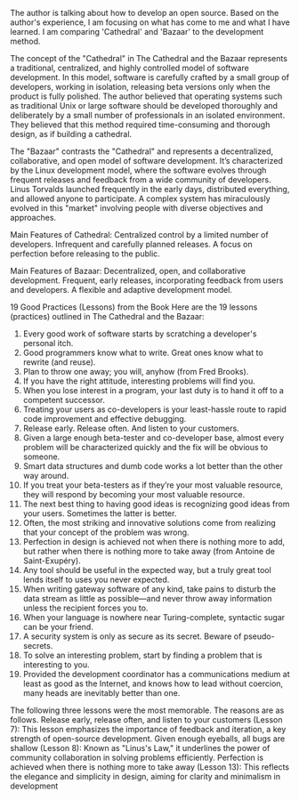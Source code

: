The author is talking about how to develop an open source. Based on the author's experience, I am focusing on what has come to me and what I have learned. I am comparing 'Cathedral' and 'Bazaar' to the development method.

The concept of the "Cathedral" in The Cathedral and the Bazaar represents a traditional, centralized, and highly controlled model of software development. In this model, software is carefully crafted by a small group of developers, working in isolation, releasing beta versions only when the product is fully polished. 
The author believed that operating systems such as traditional Unix or large software should be developed thoroughly and deliberately by a small number of professionals in an isolated environment. They believed that this method required time-consuming and thorough design, as if building a cathedral.

The "Bazaar" contrasts the "Cathedral" and represents a decentralized, collaborative, and open model of software development. It’s characterized by the Linux development model, where the software evolves through frequent releases and feedback from a wide community of developers.
Linus Torvalds launched frequently in the early days, distributed everything, and allowed anyone to participate. A complex system has miraculously evolved in this "market" involving people with diverse objectives and approaches.

Main Features of Cathedral:
Centralized control by a limited number of developers.
Infrequent and carefully planned releases.
A focus on perfection before releasing to the public.

Main Features of Bazaar:
Decentralized, open, and collaborative development.
Frequent, early releases, incorporating feedback from users and developers.
A flexible and adaptive development model.

19 Good Practices (Lessons) from the Book
Here are the 19 lessons (practices) outlined in The Cathedral and the Bazaar:
1.	Every good work of software starts by scratching a developer's personal itch.
2.	Good programmers know what to write. Great ones know what to rewrite (and reuse).
3.	Plan to throw one away; you will, anyhow (from Fred Brooks).
4.	If you have the right attitude, interesting problems will find you.
5.	When you lose interest in a program, your last duty is to hand it off to a competent successor.
6.	Treating your users as co-developers is your least-hassle route to rapid code improvement and effective debugging.
7.	Release early. Release often. And listen to your customers.
8.	Given a large enough beta-tester and co-developer base, almost every problem will be characterized quickly and the fix will be obvious to someone.
9.	Smart data structures and dumb code works a lot better than the other way around.
10.	If you treat your beta-testers as if they’re your most valuable resource, they will respond by becoming your most valuable resource.
11.	The next best thing to having good ideas is recognizing good ideas from your users. Sometimes the latter is better.
12.	Often, the most striking and innovative solutions come from realizing that your concept of the problem was wrong.
13.	Perfection in design is achieved not when there is nothing more to add, but rather when there is nothing more to take away (from Antoine de Saint-Exupéry).
14.	Any tool should be useful in the expected way, but a truly great tool lends itself to uses you never expected.
15.	When writing gateway software of any kind, take pains to disturb the data stream as little as possible—and never throw away information unless the recipient forces you to.
16.	When your language is nowhere near Turing-complete, syntactic sugar can be your friend.
17.	A security system is only as secure as its secret. Beware of pseudo-secrets.
18.	To solve an interesting problem, start by finding a problem that is interesting to you.
19.	Provided the development coordinator has a communications medium at least as good as the Internet, and knows how to lead without coercion, many heads are inevitably better than one.

The following three lessons were the most memorable. The reasons are as follows.
Release early, release often, and listen to your customers (Lesson 7): This lesson emphasizes the importance of feedback and iteration, a key strength of open-source development.
Given enough eyeballs, all bugs are shallow (Lesson 8): Known as "Linus's Law," it underlines the power of community collaboration in solving problems efficiently.
Perfection is achieved when there is nothing more to take away (Lesson 13): This reflects the elegance and simplicity in design, aiming for clarity and minimalism in development
